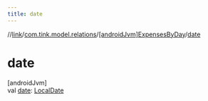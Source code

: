 ```yaml
---
title: date
---
```

//[link](../../../index.html)/[com.tink.model.relations](../index.html)/[[androidJvm]ExpensesByDay](index.html)/[date](date.html)



# date



[androidJvm]\
val [date](date.html): [LocalDate](https://developer.android.com/reference/kotlin/java/time/LocalDate.html)




